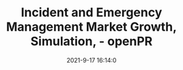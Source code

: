---
"title": "Incident and Emergency Management Market Growth, Simulation, - openPR"
"date": "2021-9-17 16:14:0"
"feed_name": "GOOGLENEWSINDUSTRIAL"
"feed_website": "https://news.google.com/search?q=industrial%2Bincident&hl=en-US&gl=US&ceid=US:en"
"feed_rss": "https://news.google.com/rss/search?q=industrial%2Bincident&hl=en-US&gl=US&ceid=US:en"
"link": "https://www.openpr.com/news/2397694/incident-and-emergency-management-market-growth-simulation"
"file": "_posts/2021-1-1-4151875d028b17f4c343470573830f7befd6a20a.md"
"accident": "0"
"drilling": "0"
"dead": "0"
"injured": "0"
---